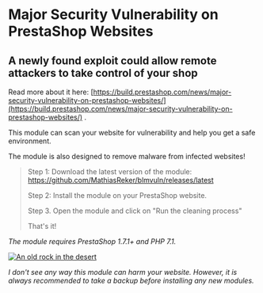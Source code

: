 # Major Security Vulnerability on PrestaShop Websites

## A newly found exploit could allow remote attackers to take control of your shop

Read more about it
here: [https://build.prestashop.com/news/major-security-vulnerability-on-prestashop-websites/](https://build.prestashop.com/news/major-security-vulnerability-on-prestashop-websites/)
.

This module can scan your website for vulnerability and help you get a safe environment.

The module is also designed to remove malware from infected websites!

> Step 1: Download the latest version of the module: https://github.com/MathiasReker/blmvuln/releases/latest
>
> Step 2: Install the module on your PrestaShop website.
>
> Step 3. Open the module and click on "Run the cleaning process"
>
> That's it!

*The module requires PrestaShop 1.7.1+ and PHP 7.1.*

[![An old rock in the desert](https://user-images.githubusercontent.com/26626066/180667355-5731989b-f917-497e-b459-7488b1b8576d.png "Screenshot")]([https://www.flickr.com/photos/beaurogers/31833779864/in/photolist-Qv3rFw-34mt9F-a9Cmfy-5Ha3Zi-9msKdv-o3hgjr-hWpUte-4WMsJ1-KUQ8N-deshUb-vssBD-6CQci6-8AFCiD-zsJWT-nNfsgB-dPDwZJ-bn9JGn-5HtSXY-6CUhAL-a4UTXB-ugPum-KUPSo-fBLNm-6CUmpy-4WMsc9-8a7D3T-83KJev-6CQ2bK-nNusHJ-a78rQH-nw3NvT-7aq2qf-8wwBso-3nNceh-ugSKP-4mh4kh-bbeeqH-a7biME-q3PtTf-brFpgb-cg38zw-bXMZc-nJPELD-f58Lmo-bXMYG-bz8AAi-bxNtNT-bXMYi-bXMY6-bXMYv](https://user-images.githubusercontent.com/26626066/180667355-5731989b-f917-497e-b459-7488b1b8576d.png))

*I don't see any way this module can harm your website. However, it is always recommended to take a backup before installing any new modules.*
